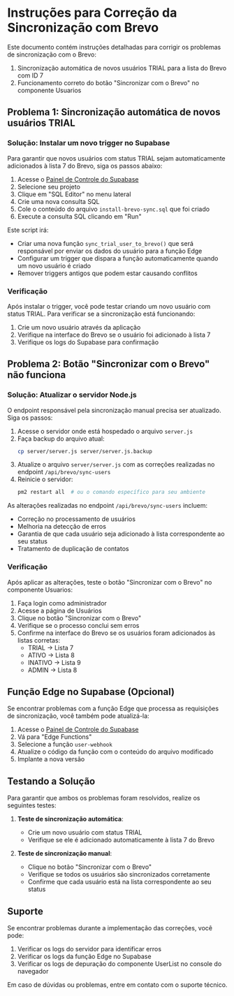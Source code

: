 # Instruções para Correção da Sincronização com Brevo

Este documento contém instruções detalhadas para corrigir os problemas de sincronização com o Brevo:

1. Sincronização automática de novos usuários TRIAL para a lista do Brevo com ID 7
2. Funcionamento correto do botão "Sincronizar com o Brevo" no componente Usuarios

## Problema 1: Sincronização automática de novos usuários TRIAL

### Solução: Instalar um novo trigger no Supabase

Para garantir que novos usuários com status TRIAL sejam automaticamente adicionados à lista 7 do Brevo, siga os passos abaixo:

1. Acesse o [Painel de Controle do Supabase](https://app.supabase.io)
2. Selecione seu projeto
3. Clique em "SQL Editor" no menu lateral
4. Crie uma nova consulta SQL
5. Cole o conteúdo do arquivo `install-brevo-sync.sql` que foi criado
6. Execute a consulta SQL clicando em "Run"

Este script irá:
- Criar uma nova função `sync_trial_user_to_brevo()` que será responsável por enviar os dados do usuário para a função Edge
- Configurar um trigger que dispara a função automaticamente quando um novo usuário é criado
- Remover triggers antigos que podem estar causando conflitos

### Verificação

Após instalar o trigger, você pode testar criando um novo usuário com status TRIAL. Para verificar se a sincronização está funcionando:

1. Crie um novo usuário através da aplicação
2. Verifique na interface do Brevo se o usuário foi adicionado à lista 7
3. Verifique os logs do Supabase para confirmação

## Problema 2: Botão "Sincronizar com o Brevo" não funciona

### Solução: Atualizar o servidor Node.js

O endpoint responsável pela sincronização manual precisa ser atualizado. Siga os passos:

1. Acesse o servidor onde está hospedado o arquivo `server.js`
2. Faça backup do arquivo atual:
   ```bash
   cp server/server.js server/server.js.backup
   ```
3. Atualize o arquivo `server/server.js` com as correções realizadas no endpoint `/api/brevo/sync-users`
4. Reinicie o servidor:
   ```bash
   pm2 restart all  # ou o comando específico para seu ambiente
   ```

As alterações realizadas no endpoint `/api/brevo/sync-users` incluem:
- Correção no processamento de usuários
- Melhoria na detecção de erros
- Garantia de que cada usuário seja adicionado à lista correspondente ao seu status
- Tratamento de duplicação de contatos

### Verificação

Após aplicar as alterações, teste o botão "Sincronizar com o Brevo" no componente Usuarios:

1. Faça login como administrador
2. Acesse a página de Usuários
3. Clique no botão "Sincronizar com o Brevo"
4. Verifique se o processo conclui sem erros
5. Confirme na interface do Brevo se os usuários foram adicionados às listas corretas:
   - TRIAL -> Lista 7
   - ATIVO -> Lista 8
   - INATIVO -> Lista 9
   - ADMIN -> Lista 8

## Função Edge no Supabase (Opcional)

Se encontrar problemas com a função Edge que processa as requisições de sincronização, você também pode atualizá-la:

1. Acesse o [Painel de Controle do Supabase](https://app.supabase.io)
2. Vá para "Edge Functions"
3. Selecione a função `user-webhook`
4. Atualize o código da função com o conteúdo do arquivo modificado
5. Implante a nova versão

## Testando a Solução

Para garantir que ambos os problemas foram resolvidos, realize os seguintes testes:

1. **Teste de sincronização automática**:
   - Crie um novo usuário com status TRIAL
   - Verifique se ele é adicionado automaticamente à lista 7 do Brevo

2. **Teste de sincronização manual**:
   - Clique no botão "Sincronizar com o Brevo"
   - Verifique se todos os usuários são sincronizados corretamente
   - Confirme que cada usuário está na lista correspondente ao seu status

## Suporte

Se encontrar problemas durante a implementação das correções, você pode:

1. Verificar os logs do servidor para identificar erros
2. Verificar os logs da função Edge no Supabase
3. Verificar os logs de depuração do componente UserList no console do navegador

Em caso de dúvidas ou problemas, entre em contato com o suporte técnico.